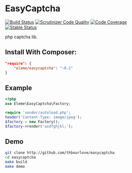 # EasyCaptcha
[![Build Status](https://travis-ci.org/thbourlove/easycaptcha.png?branch=master)](https://travis-ci.org/thbourlove/easycaptcha)
[![Scrutinizer Code Quality](https://scrutinizer-ci.com/g/thbourlove/easycaptcha/badges/quality-score.png?s=f113f1ab965f6aaef55e497a330caf72bff94201)](https://scrutinizer-ci.com/g/thbourlove/easycaptcha/)
[![Code Coverage](https://scrutinizer-ci.com/g/thbourlove/easycaptcha/badges/coverage.png?b=master)](https://scrutinizer-ci.com/g/thbourlove/easycaptcha/?branch=master)
[![Stable Status](https://poser.pugx.org/eleme/easycaptcha/v/stable.png)](https://packagist.org/packages/eleme/easycaptcha)

php captcha lib.

## Install With Composer:

```json
"require": {
    "eleme/easycaptcha": "~0.1"
}
```

## Example
```php
<?php
use Eleme\EasyCaptcha\Factory;

require 'vendor/autoload.php';
header('Content-Type: image/jpeg');
$factory = new Factory();
$factory->render('asdfghjkl;');
```

## Demo

```sh
git clone http://github.com/thbourlove/easycaptcha
cd easycaptcha
make build
make demo
```
